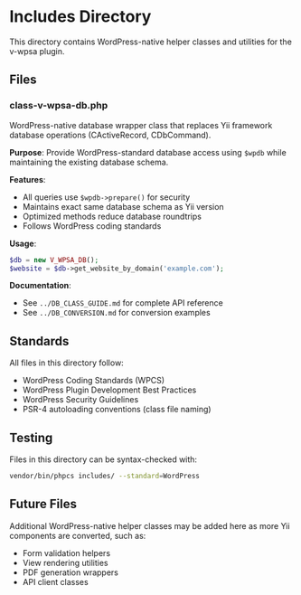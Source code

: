 # Includes Directory

This directory contains WordPress-native helper classes and utilities for the v-wpsa plugin.

## Files

### class-v-wpsa-db.php

WordPress-native database wrapper class that replaces Yii framework database operations (CActiveRecord, CDbCommand).

**Purpose**: Provide WordPress-standard database access using `$wpdb` while maintaining the existing database schema.

**Features**:

- All queries use `$wpdb->prepare()` for security
- Maintains exact same database schema as Yii version
- Optimized methods reduce database roundtrips
- Follows WordPress coding standards

**Usage**:

```php
$db = new V_WPSA_DB();
$website = $db->get_website_by_domain('example.com');
```

**Documentation**:

- See `../DB_CLASS_GUIDE.md` for complete API reference
- See `../DB_CONVERSION.md` for conversion examples

## Standards

All files in this directory follow:

- WordPress Coding Standards (WPCS)
- WordPress Plugin Development Best Practices
- WordPress Security Guidelines
- PSR-4 autoloading conventions (class file naming)

## Testing

Files in this directory can be syntax-checked with:

```bash
vendor/bin/phpcs includes/ --standard=WordPress
```

## Future Files

Additional WordPress-native helper classes may be added here as more Yii components are converted, such as:

- Form validation helpers
- View rendering utilities
- PDF generation wrappers
- API client classes
